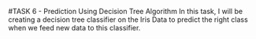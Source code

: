 #TASK 6 - Prediction Using Decision Tree Algorithm
In this task, I will be creating a decision tree classifier on the Iris Data to predict the right class when we feed new data to this classifier.
